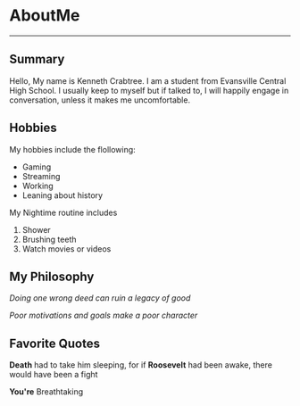 # AboutMe
---
## Summary
Hello, My name is Kenneth Crabtree. I am a student from Evansville Central High School. I usually keep to myself but if talked to, I will happily engage in conversation, unless it makes me uncomfortable. 

Hobbies
-
My hobbies include the flollowing:
- Gaming
- Streaming
- Working
- Leaning about history

My Nightime routine includes
 
1. Shower
2. Brushing teeth
3. Watch movies or videos

## My Philosophy
*Doing one wrong deed can ruin a legacy of good*

_Poor motivations and goals make a poor character_

## Favorite Quotes

**Death** had to take him sleeping, for if **Roosevelt** had been awake, there would have been a fight

**You're** Breathtaking
